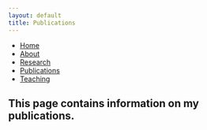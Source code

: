 ```yaml
---
layout: default
title: Publications
---
```

<body>
<ul class="sidenav">
  <li><a href="/">Home</a></li>
  <li><a href="/about.html">About</a></li>
  <li><a href="/research.html">Research</a></li>
  <li><a class="active" href="#publications">Publications</a></li>
  <li><a href="/teaching.html">Teaching</a></li>
</ul>

<div class="content">
<h2>This page contains information on my publications.</h2>
</div>
</body>
